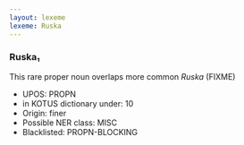 ```yaml
---
layout: lexeme
lexeme: Ruska
---
```


###  Ruska₁

This rare proper noun overlaps more common *Ruska* (FIXME)
* UPOS:  PROPN
* in KOTUS dictionary under:  10
* Origin:  finer
* Possible NER class:  MISC
* Blacklisted:  PROPN-BLOCKING

